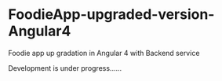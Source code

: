 # FoodieApp-upgraded-version-Angular4
Foodie app up gradation  in Angular 4 with Backend service

Development is under progress......
